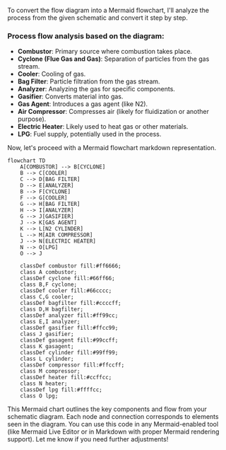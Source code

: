 To convert the flow diagram into a Mermaid flowchart, I'll analyze the process from the given schematic and convert it step by step.

### Process flow analysis based on the diagram:

- **Combustor**: Primary source where combustion takes place.
- **Cyclone (Flue Gas and Gas)**: Separation of particles from the gas stream.
- **Cooler**: Cooling of gas.
- **Bag Filter**: Particle filtration from the gas stream.
- **Analyzer**: Analyzing the gas for specific components.
- **Gasifier**: Converts material into gas.
- **Gas Agent**: Introduces a gas agent (like N2).
- **Air Compressor**: Compresses air (likely for fluidization or another purpose).
- **Electric Heater**: Likely used to heat gas or other materials.
- **LPG**: Fuel supply, potentially used in the process.

Now, let's proceed with a Mermaid flowchart markdown representation.

```mermaid
flowchart TD
    A[COMBUSTOR] --> B[CYCLONE]
    B --> C[COOLER]
    C --> D[BAG FILTER]
    D --> E[ANALYZER]
    B --> F[CYCLONE]
    F --> G[COOLER]
    G --> H[BAG FILTER]
    H --> I[ANALYZER]
    G --> J[GASIFIER]
    J --> K[GAS AGENT]
    K --> L[N2 CYLINDER]
    L --> M[AIR COMPRESSOR]
    J --> N[ELECTRIC HEATER]
    N --> O[LPG]
    O --> J

    classDef combustor fill:#ff6666;
    class A combustor;
    classDef cyclone fill:#66ff66;
    class B,F cyclone;
    classDef cooler fill:#66cccc;
    class C,G cooler;
    classDef bagfilter fill:#ccccff;
    class D,H bagfilter;
    classDef analyzer fill:#ff99cc;
    class E,I analyzer;
    classDef gasifier fill:#ffcc99;
    class J gasifier;
    classDef gasagent fill:#99ccff;
    class K gasagent;
    classDef cylinder fill:#99ff99;
    class L cylinder;
    classDef compressor fill:#ffccff;
    class M compressor;
    classDef heater fill:#ccffcc;
    class N heater;
    classDef lpg fill:#ffffcc;
    class O lpg;
```

This Mermaid chart outlines the key components and flow from your schematic diagram. Each node and connection corresponds to elements seen in the diagram. You can use this code in any Mermaid-enabled tool (like Mermaid Live Editor or in Markdown with proper Mermaid rendering support). Let me know if you need further adjustments!